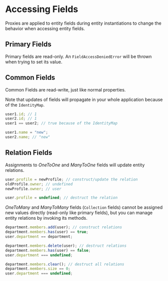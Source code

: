 # Accessing Fields

Proxies are applied to entity fields during entity instantiations to change the behavior when accessing entity fields.

## Primary Fields

Primary fields are read-only. An `FieldAccessDeniedError` will be thrown when trying to set its value.

## Common Fields

Common Fields are read-write, just like normal properties.

Note that updates of fields will propagate in your whole application because of the `IdentityMap`.

```ts
user1.id; // 1
user2.id; // 1
user1 == user2; // true because of the IdentityMap
```

```ts {1}
user1.name = "new";
user2.name; // "new"
```

## Relation Fields

Assignments to _OneToOne_ and _ManyToOne_ fields will update entity relations.

```ts {1}
user.profile = newProfile; // construct/update the relation
oldProfile.owner; // undefined
newProfile.owner; // user
```

```ts {1}
user.profile = undefined; // destruct the relation
```

_OneToMany_ and _ManyToMany_ fields (`Collection` fields) cannot be assigned new values directly (read-only like primary fields), but you can manage entity relations by invoking its methods.

```ts {1}
department.members.add(user); // construct relations
department.members.has(user) == true;
user.department == department;
```

```ts {1}
department.members.delete(user); // destruct relations
department.members.has(user) == false;
user.department === undefined;
```

```ts {1}
department.members.clear(); // destruct all relations
department.members.size == 0;
user.department === undefined;
```
